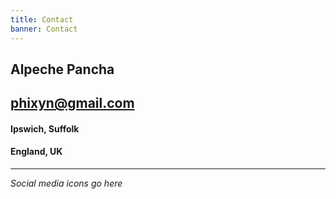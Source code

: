 ```yaml
---
title: Contact
banner: Contact
---
```


## Alpeche Pancha
## phixyn@gmail.com

#### Ipswich, Suffolk
#### England, UK 

- - -

_Social media icons go here_